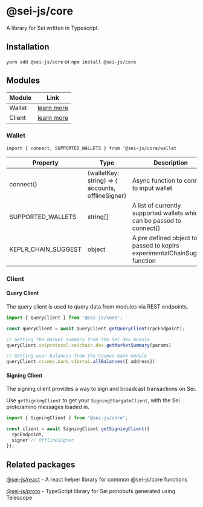 # @sei-js/core
A library for Sei written in Typescript.

## Installation
```yarn add @sei-js/core``` or ```npm install @sei-js/core```

## Modules
| Module | Link                  |
|--------|-----------------------|
| Wallet | [learn more](#wallet) |
| Client | [learn more](#client) |

### Wallet
```import { connect, SUPPORTED_WALLETS } from '@sei-js/core/wallet```

| Property            | Type                                              | Description                                                                   |
|---------------------|---------------------------------------------------|-------------------------------------------------------------------------------|
| connect()           | (walletKey: string) => { accounts, offlineSigner} | Async function to connect to input wallet                                     |
| SUPPORTED_WALLETS   | string[]                                          | A list of currently supported wallets which can be passed to connect()        |
| KEPLR_CHAIN_SUGGEST | object                                            | A pre defined object to be passed to keplrs experimentalChainSuggest function |

### Client
#### Query Client
The query client is used to query data from modules via REST endpoints.

```javascript
import { QueryClient } from '@sei-js/core';

const queryClient = await QueryClient.getQueryClient(rpcEndpoint);

// Getting the market summary from the Sei dex module
queryClient.seiprotocol.seichain.dex.getMarketSummary(params)

// Getting user balances from the Cosmos bank module
queryClient.cosmos.bank.v1beta1.allBalances({ address})
```

#### Signing Client
The signing client provides a way to sign and broadcast transactions on Sei.

Use `getSigningClient` to get your `SigningStargateClient`, with the Sei proto/amino messages loaded in.

```javascript
import { SigningClient } from '@sei-js/core';

const client = await SigningClient.getSigningClient({
  rpcEndpoint,
  signer // OfflineSigner
});
```


## Related packages
[@sei-js/react](https://www.npmjs.com/package/@sei-js/react) - A react helper library for common @sei-js/core functions

[@sei-js/proto](https://www.npmjs.com/package/@sei-js/proto) - TypeScript library for Sei protobufs generated using Telescope
